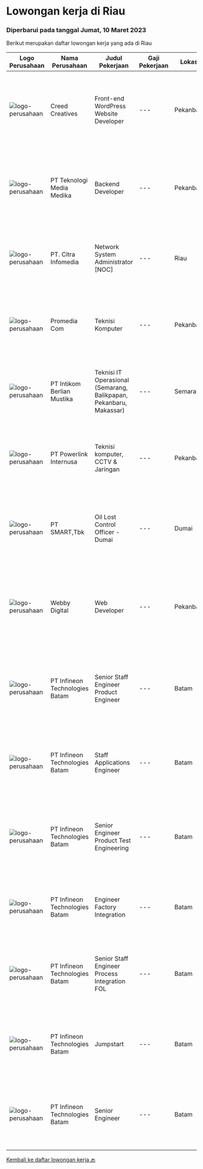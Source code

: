 
  # Lowongan kerja di Riau

  ### Diperbarui pada tanggal Jumat, 10 Maret 2023

  Berikut merupakan daftar lowongan kerja yang ada di Riau

  |Logo Perusahaan | Nama Perusahaan | Judul Pekerjaan | Gaji Pekerjaan | Lokasi | Deskripsi | Tanggal diunggah | Pranala |
  | -------------- | --------------- | --------------- | --------- | --------- | -------------- | ------- | ----------- |
  |![logo-perusahaan](https://image-service-cdn.seek.com.au/8b0f93c245afd7fe47ca843becfcd2036a02c928/ee4dce1061f3f616224767ad58cb2fc751b8d2dc)|Creed Creatives|Front-end WordPress Website Developer|---|Pekanbaru|Requirements: 1. Maksimal 30 tahun2. Diploma, S1, ataupun kualikasi berhubungan dengan bagian IT.3. Bersedia di training.4. Penempatan di Pekanbaru,...|Senin, 06 Maret 2023|https://www.jobstreet.co.id/id/job/front-end-wordpress-website-developer-4250526?token=0~8e13513e-29c9-4175-ab83-89b07d992242&sectionRank=1&jobId=jobstreet-id-job-4250526|
|![logo-perusahaan](https://image-service-cdn.seek.com.au/693e277442a7279322b3a21765b4c571aafeead9/ee4dce1061f3f616224767ad58cb2fc751b8d2dc)|PT Teknologi Media Medika|Backend Developer|---|Pekanbaru|Kualifikasi: Pengalaman sebagai backend developer minimal 1 tahun  Pemahaman mendalam tentang pengembangan web Pengalaman menggunakan bahasa...|Minggu, 26 Februari 2023|https://www.jobstreet.co.id/id/job/backend-developer-4221178?token=0~8e13513e-29c9-4175-ab83-89b07d992242&sectionRank=2&jobId=jobstreet-id-job-4221178|
|![logo-perusahaan](https://image-service-cdn.seek.com.au/a0eddec370b932b9ba69d0bb8b70c7fcee3d8bea/ee4dce1061f3f616224767ad58cb2fc751b8d2dc)|PT. Citra Infomedia|Network System Administrator [NOC]|---|Riau|PT. Citra Infomedia Perusahaan yang bergerak di bidang Teknologi Informasi membutuhkan Staf Network System Administrator [NOC] yang kompeten di...|Kamis, 23 Februari 2023|https://www.jobstreet.co.id/id/job/network-system-administrator-%5Bnoc%5D-4237014?token=0~8e13513e-29c9-4175-ab83-89b07d992242&sectionRank=3&jobId=jobstreet-id-job-4237014|
|![logo-perusahaan](https://i.ibb.co/sqvTCh9/112815900-stock-vector-no-image-available-icon-flat-vector.webp)|Promedia Com|Teknisi Komputer|---|Pekanbaru|KUALIFIKASI : Pendidikan minimal SMA / sederajat Usia maksimal 35 tahun Siap kerja lembur Berpengalaman bagian servis minimal 1 tahun Bisa bekerjasama...|Selasa, 28 Februari 2023|https://www.jobstreet.co.id/id/job/teknisi-komputer-4242823?token=0~8e13513e-29c9-4175-ab83-89b07d992242&sectionRank=4&jobId=jobstreet-id-job-4242823|
|![logo-perusahaan](https://image-service-cdn.seek.com.au/ea5f264702bab5af336fb703e911912eeb350135/ee4dce1061f3f616224767ad58cb2fc751b8d2dc)|PT Intikom Berlian Mustika|Teknisi IT Operasional (Semarang, Balikpapan, Pekanbaru, Makassar)|---|Semarang|Deskripsi Pekerjaan: Memperbaiki perangkat IT seperti, Laptop, PC, Printer atau perangkat IT lainnya. Melakukan pemeliharan dan troubleshooting...|Rabu, 15 Februari 2023|https://www.jobstreet.co.id/id/job/teknisi-it-operasional-semarang-balikpapan-pekanbaru-makassar-4226857?token=0~8e13513e-29c9-4175-ab83-89b07d992242&sectionRank=5&jobId=jobstreet-id-job-4226857|
|![logo-perusahaan](https://image-service-cdn.seek.com.au/c46f5fd09c97339722cf76587e733b9f55541568/ee4dce1061f3f616224767ad58cb2fc751b8d2dc)|PT Powerlink Internusa|Teknisi komputer, CCTV & Jaringan|---|Pekanbaru|Kualifikasi: Pendidikan minimal SMK TKJ/SMA Sederajat Usia maksimal 30 tahun Disiplin, teliti dan jujur Bertanggung jawab dan pekerja keras Pengalaman...|Jumat, 17 Februari 2023|https://www.jobstreet.co.id/id/job/teknisi-komputer-cctv-jaringan-4230315?token=0~8e13513e-29c9-4175-ab83-89b07d992242&sectionRank=6&jobId=jobstreet-id-job-4230315|
|![logo-perusahaan](https://image-service-cdn.seek.com.au/e0f2789e04f1707f717e820cb0fceb109a953b16/ee4dce1061f3f616224767ad58cb2fc751b8d2dc)|PT SMART,Tbk|Oil Lost Control Officer - Dumai|---|Dumai|Kualifikasi: Pendidikan minimal S1 dari jurusan Teknik Industri, Statistik, Matematik, Komputer atau yang relevan Memiliki pengalaman kurang lebih 2...|Kamis, 09 Februari 2023|https://www.jobstreet.co.id/id/job/oil-lost-control-officer-dumai-4217805?token=0~8e13513e-29c9-4175-ab83-89b07d992242&sectionRank=7&jobId=jobstreet-id-job-4217805|
|![logo-perusahaan](https://image-service-cdn.seek.com.au/c567a4a0d5fea47b6d1d9adcd188cc820cc04983/ee4dce1061f3f616224767ad58cb2fc751b8d2dc)|Webby Digital|Web Developer|---|Pekanbaru|WebbyDigital, perusahaan teknologi di Pekanbaru, sedang membutuhkan:WEB DEVELOPERSyarat Umum:✔️ Usia bebas✔️ Wajib menyukai bidang yang dipilih✔️ Suka...|Selasa, 14 Februari 2023|https://www.jobstreet.co.id/id/job/web-developer-4224764?token=0~8e13513e-29c9-4175-ab83-89b07d992242&sectionRank=8&jobId=jobstreet-id-job-4224764|
|![logo-perusahaan](https://i.ibb.co/sqvTCh9/112815900-stock-vector-no-image-available-icon-flat-vector.webp)|PT Infineon Technologies Batam|Senior Staff Engineer Product Engineer|---|Batam|At a glanceResponsible as product test engineering domain expert to enable and make recommendations to improve overall project delivery and...|Sabtu, 04 Maret 2023|https://www.jobstreet.co.id/id/job/senior-staff-engineer-product-engineer-1034980953?token=0~8e13513e-29c9-4175-ab83-89b07d992242&sectionRank=9&jobId=jobstreet-id-job-1034980953|
|![logo-perusahaan](https://i.ibb.co/sqvTCh9/112815900-stock-vector-no-image-available-icon-flat-vector.webp)|PT Infineon Technologies Batam|Staff Applications Engineer|---|Batam|At a glanceJob descriptionIn your new role you will: Provide embedded hardware, firmware design and development services to realize Customer...|Kamis, 02 Maret 2023|https://www.jobstreet.co.id/id/job/staff-applications-engineer-1034929238?token=0~8e13513e-29c9-4175-ab83-89b07d992242&sectionRank=10&jobId=jobstreet-id-job-1034929238|
|![logo-perusahaan](https://i.ibb.co/sqvTCh9/112815900-stock-vector-no-image-available-icon-flat-vector.webp)|PT Infineon Technologies Batam|Senior Engineer Product Test Engineering|---|Batam|At a glanceIn this role, you are responsible to test package qualification, release, quality, stability improvement and lead productivity/quality...|Jumat, 03 Maret 2023|https://www.jobstreet.co.id/id/job/senior-engineer-product-test-engineering-1034971789?token=0~8e13513e-29c9-4175-ab83-89b07d992242&sectionRank=11&jobId=jobstreet-id-job-1034971789|
|![logo-perusahaan](https://i.ibb.co/sqvTCh9/112815900-stock-vector-no-image-available-icon-flat-vector.webp)|PT Infineon Technologies Batam|Engineer Factory Integration|---|Batam|At a glanceDo you love to challenges? How about doing it in a multinational environment? Join our team at Factory Integration Engineer! We are looking...|Kamis, 02 Maret 2023|https://www.jobstreet.co.id/id/job/engineer-factory-integration-1034914769?token=0~8e13513e-29c9-4175-ab83-89b07d992242&sectionRank=12&jobId=jobstreet-id-job-1034914769|
|![logo-perusahaan](https://i.ibb.co/sqvTCh9/112815900-stock-vector-no-image-available-icon-flat-vector.webp)|PT Infineon Technologies Batam|Senior Staff Engineer Process Integration FOL|---|Batam|At a glanceDrive improvement in data quality to fulfill specified requirements with the goal of enabling the faster roll-out of AI projects. Conduct...|Kamis, 02 Maret 2023|https://www.jobstreet.co.id/id/job/senior-staff-engineer-process-integration-fol-1034914926?token=0~8e13513e-29c9-4175-ab83-89b07d992242&sectionRank=13&jobId=jobstreet-id-job-1034914926|
|![logo-perusahaan](https://i.ibb.co/sqvTCh9/112815900-stock-vector-no-image-available-icon-flat-vector.webp)|PT Infineon Technologies Batam|Jumpstart|---|Batam|At a glanceJoin our Jumpstart Program you will have the opportunity to grow your career in the Semiconductor industry!Job descriptionIn your new role...|Kamis, 02 Maret 2023|https://www.jobstreet.co.id/id/job/jumpstart-1034942965?token=0~8e13513e-29c9-4175-ab83-89b07d992242&sectionRank=14&jobId=jobstreet-id-job-1034942965|
|![logo-perusahaan](https://i.ibb.co/sqvTCh9/112815900-stock-vector-no-image-available-icon-flat-vector.webp)|PT Infineon Technologies Batam|Senior Engineer|---|Batam|At a glanceOur CAE team is expanding and we are looking for talents who are passionate about motor control system in DC/DC and AC/DC - Flyback and LLC...|Kamis, 02 Maret 2023|https://www.jobstreet.co.id/id/job/senior-engineer-1034899729?token=0~8e13513e-29c9-4175-ab83-89b07d992242&sectionRank=15&jobId=jobstreet-id-job-1034899729|


  [Kembali ke daftar lowongan kerja 🔙](../README.md#daftar-lowongan-kerja)
  